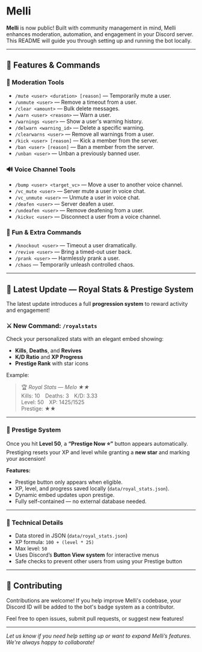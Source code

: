 # Melli

**Melli** is now public! Built with community management in mind, Melli enhances moderation, automation, and engagement in your Discord server. This README will guide you through setting up and running the bot locally.

---

## 🚀 Features & Commands

### 🔨 Moderation Tools
- `/mute <user> <duration> [reason]` — Temporarily mute a user.  
- `/unmute <user>` — Remove a timeout from a user.  
- `/clear <amount>` — Bulk delete messages.  
- `/warn <user> <reason>` — Warn a user.  
- `/warnings <user>` — Show a user's warning history.  
- `/delwarn <warning_id>` — Delete a specific warning.  
- `/clearwarns <user>` — Remove all warnings from a user.  
- `/kick <user> [reason]` — Kick a member from the server.  
- `/ban <user> [reason]` — Ban a member from the server.  
- `/unban <user>` — Unban a previously banned user.

### 🔊 Voice Channel Tools
- `/bump <user> <target_vc>` — Move a user to another voice channel.  
- `/vc_mute <user>` — Server mute a user in voice chat.  
- `/vc_unmute <user>` — Unmute a user in voice chat.  
- `/deafen <user>` — Server deafen a user.  
- `/undeafen <user>` — Remove deafening from a user.  
- `/kickvc <user>` — Disconnect a user from a voice channel.

### 🎉 Fun & Extra Commands
- `/knockout <user>` — Timeout a user dramatically.  
- `/revive <user>` — Bring a timed-out user back.  
- `/prank <user>` — Harmlessly prank a user.  
- `/chaos` — Temporarily unleash controlled chaos.

---

## 🧰 Latest Update — **Royal Stats & Prestige System**

The latest update introduces a full **progression system** to reward activity and engagement!

### ⚔️ New Command: `/royalstats`
Check your personalized stats with an elegant embed showing:
- **Kills**, **Deaths**, and **Revives**
- **K/D Ratio** and **XP Progress**
- **Prestige Rank** with star icons

Example:
> 🏆 *Royal Stats — Melo ★★*  
> Kills: 10 Deaths: 3 K/D: 3.33  
> Level: 50 XP: 1425/1525  
> Prestige: ★★

---

### 🌟 Prestige System
Once you hit **Level 50**, a **“Prestige Now ⭐”** button appears automatically.  
Prestiging resets your XP and level while granting a **new star** and marking your ascension!

**Features:**
- Prestige button only appears when eligible.  
- XP, level, and progress saved locally (`data/royal_stats.json`).  
- Dynamic embed updates upon prestige.  
- Fully self-contained — no external database needed.

---

### 🧩 Technical Details
- Data stored in JSON (`data/royal_stats.json`)  
- XP formula: `100 + (level * 25)`  
- Max level: `50`  
- Uses Discord’s **Button View system** for interactive menus  
- Safe checks to prevent other users from using your Prestige button


---

## 🤝 Contributing

Contributions are welcome! If you help improve Melli's codebase, your Discord ID will be added to the bot's badge system as a contributor.

Feel free to open issues, submit pull requests, or suggest new features!

---

*Let us know if you need help setting up or want to expand Melli’s features. We're always happy to collaborate!*